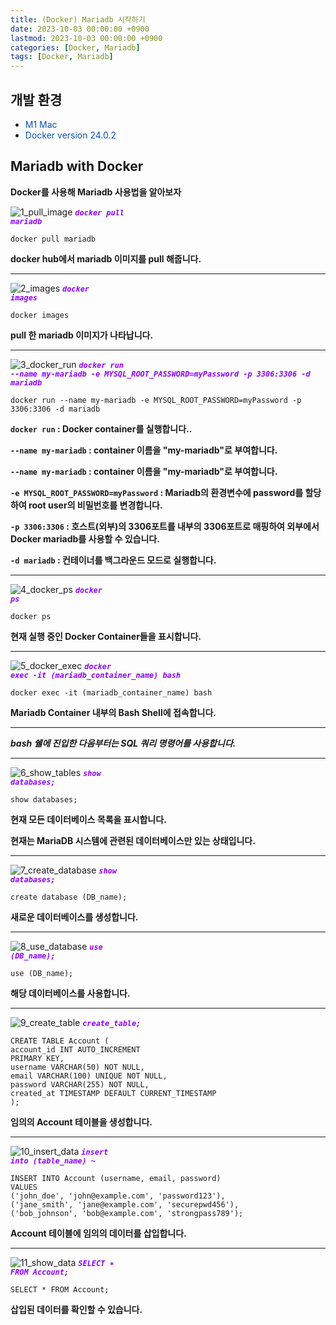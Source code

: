 ```yaml
---
title: (Docker) Mariadb 시작하기
date: 2023-10-03 00:00:00 +0900
lastmod: 2023-10-03 00:00:00 +0900
categories: [Docker, Mariadb]
tags: [Docker, Mariadb]
---
```


<style>
.env-text {
  color: #0f52ba;
}
.command-text {
  color: #8B00FF;
}
</style>

## 개발 환경

- <span class="env-text">M1 Mac</span>
- <span class="env-text">Docker version 24.0.2</span>

## Mariadb with Docker

**Docker를 사용해 Mariadb 사용법을 알아보자**

![1_pull_image](/assets/img/2023-10-03/1_pull_image.jpg)
**_<code class="command-text">docker pull mariadb</code>_**

```
docker pull mariadb
```

**docker hub에서 mariadb 이미지를 pull 해줍니다.**

---

![2_images](/assets/img/2023-10-03/2_images.jpg)
**_<code class="command-text">docker images</code>_**

```
docker images
```

**pull 한 mariadb 이미지가 나타납니다.**

---

![3_docker_run](/assets/img/2023-10-03/3_docker_run.jpg)
**_<code class="command-text">docker run --name my-mariadb -e MYSQL_ROOT_PASSWORD=myPassword -p 3306:3306 -d mariadb</code>_**

```
docker run --name my-mariadb -e MYSQL_ROOT_PASSWORD=myPassword -p 3306:3306 -d mariadb
```

**`docker run` : Docker container를 실행합니다..**

**`--name my-mariadb` : container 이름을 "my-mariadb"로 부여합니다.**

**`--name my-mariadb` : container 이름을 "my-mariadb"로 부여합니다.**

**`-e MYSQL_ROOT_PASSWORD=myPassword` : Mariadb의 환경변수에 password를 할당하여 root user의 비밀번호를 변경합니다.**

**`-p 3306:3306` : 호스트(외부)의 3306포트를 내부의 3306포트로 매핑하여 외부에서 Docker mariadb를 사용할 수 있습니다.**

**`-d mariadb` : 컨테이너를 백그라운드 모드로 실행합니다.**

---

![4_docker_ps](/assets/img/2023-10-03/4_docker_ps.jpg)
**_<code class="command-text">docker ps</code>_**

```
docker ps
```

**현재 실행 중인 Docker Container들을 표시합니다.**

---

![5_docker_exec](/assets/img/2023-10-03/5_docker_exec.jpg)
**_<code class="command-text">docker exec -it (mariadb_container_name) bash</code>_**

```
docker exec -it (mariadb_container_name) bash
```

**Mariadb Container 내부의 Bash Shell에 접속합니다.**

---

**_bash 쉘에 진입한 다음부터는 SQL 쿼리 명령어를 사용합니다._**

---

![6_show_tables](/assets/img/2023-10-03/6_show_tables.jpg)
**_<code class="command-text">show databases;</code>_**

```
show databases;
```

**현재 모든 데이터베이스 목록을 표시합니다.**

**현재는 MariaDB 시스템에 관련된 데이터베이스만 있는 상태입니다.**

---

![7_create_database](/assets/img/2023-10-03/7_create_database.jpg)
**_<code class="command-text">show databases;</code>_**

```
create database (DB_name);
```

**새로운 데이터베이스를 생성합니다.**

---

![8_use_database](/assets/img/2023-10-03/8_use_database.jpg)
**_<code class="command-text">use (DB_name);</code>_**

```
use (DB_name);
```

**해당 데이터베이스를 사용합니다.**

---

![9_create_table](/assets/img/2023-10-03/9_create_table.jpg)
**_<code class="command-text">create_table;</code>_**

```
CREATE TABLE Account (
account_id INT AUTO_INCREMENT
PRIMARY KEY,
username VARCHAR(50) NOT NULL,
email VARCHAR(100) UNIQUE NOT NULL,
password VARCHAR(255) NOT NULL,
created_at TIMESTAMP DEFAULT CURRENT_TIMESTAMP
);
```

**임의의 Account 테이블을 생성합니다.**

---

![10_insert_data](/assets/img/2023-10-03/10_insert_data.jpg)
**_<code class="command-text">insert into (table_name) ~</code>_**

```
INSERT INTO Account (username, email, password)
VALUES
('john_doe', 'john@example.com', 'password123'),
('jane_smith', 'jane@example.com', 'securepwd456'),
('bob_johnson', 'bob@example.com', 'strongpass789');
```

**Account 테이블에 임의의 데이터를 삽입합니다.**

---

![11_show_data](/assets/img/2023-10-03/11_show_data.jpg)
**_<code class="command-text">SELECT ∗ FROM Account;</code>_**

```
SELECT * FROM Account;
```

**삽입된 데이터를 확인할 수 있습니다.**
